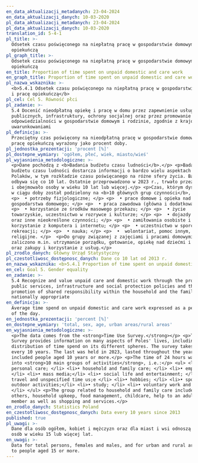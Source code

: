```yaml
---
en_data_aktualizacji_metadanych: 23-04-2024
en_data_aktualizacji_danych: 10-03-2020
pl_data_aktualizacji_metadanych: 23-04-2024
pl_data_aktualizacji_danych: 10-03-2020
translation_id: 5-4-1
pl_title: >-
  Odsetek czasu poświęconego na niepłatną pracę w gospodarstwie domowym i pracę
  opiekuńczą
pl_graph_title: >-
  Odsetek czasu poświęconego na niepłatną pracę w gospodarstwie domowym i pracę
  opiekuńczą
en_title: Proportion of time spent on unpaid domestic and care work
en_graph_title: Proportion of time spent on unpaid domestic and care work
pl_nazwa_wskaznika: >-
  <b>5.4.1 Odsetek czasu poświęconego na niepłatną pracę w gospodarstwie domowym
  i pracę opiekuńczą</b>
pl_cel: Cel 5. Równość płci
pl_zadanie: >-
  5.4 Docenić nieodpłatną opiekę i pracę w domu przez zapewnienie usług
  publicznych, infrastruktury, ochrony socjalnej oraz przez promowanie wspólnej
  odpowiedzialności w gospodarstwie domowym i rodzinie, zgodnie z krajowymi
  uwarunkowaniami
pl_definicja: >-
  Przeciętny czas poświęcony na nieodpłatną pracę w gospodarstwie domowym i
  pracę opiekuńczą wyrażony jako procent doby.
pl_jednostka_prezentacji: 'procent [%]'
pl_dostepne_wymiary: 'ogółem, płeć, wiek, miasto/wieś'
pl_wyjasnienia_metodologiczne: >-
  <p>Dane pochodzą z <b>Badania budżetu czasu ludności</b>.</p> <p>Badanie
  budżetu czasu ludności dostarcza informacji o bardzo wielu aspektach życia
  Polaków, w tym rozkładzie czasu poświęcanego na różne sfery życia. Badanie
  odbywa się co 10 lat. Ostatnie przeprowadzono w 2023 r., trwało przez cały rok
  i obejmowało osoby w wieku 10 lat lub więcej.</p> <p>Czas, którym dysponujemy
  w ciągu doby został podzielony na <b>10 głównych grup czynności</b>, tj.:</p>
  <p>  • potrzeby fizjologiczne; </p> <p>  • prace domowe i opieka nad członkami
  gospodarstwa domowego; </p> <p>  • praca zawodowa (główna i dodatkowa); </p>
  <p>  • korzystanie ze środków masowego przekazu; </p> <p>  • życie
  towarzyskie, uczestnictwo w rozrywce i kulturze; </p> <p>  • dojazdy i dojścia
  oraz inne nieokreślone czynności; </p> <p>  • zamiłowania osobiste i
  korzystanie z komputera i internetu; </p> <p>  • uczestnictwo w sporcie i
  rekreacji; </p> <p>  • nauka; </p> <p>  •  wolontariat, pomoc innym, praktyki
  religijne. </p>  <p>Do grupy związanej z zajęciami i pracami domowymi
  zaliczono m.in. utrzymanie porządku, gotowanie, opiekę nad dziećmi i dorosłymi
  oraz zakupy i korzystanie z usług.</p>
pl_zrodlo_danych: Główny Urząd Statystyczny
pl_czestotliwosc_dostępnosc_danych: Dane co 10 lat od 2013 r.
en_nazwa_wskaznika: <b>5.4.1 Proportion of time spent on unpaid domestic and care work</b>
en_cel: Goal 5. Gender equality
en_zadanie: >-
  5.4 Recognize and value unpaid care and domestic work through the provision of
  public services, infrastructure and social protection policies and the
  promotion of shared responsibility within the household and the family as
  nationally appropriate
en_definicja: >-
  Average time spend on unpaid domestic and care work expressed as a percentage
  of the day.
en_jednostka_prezentacji: 'percent [%]'
en_dostepne_wymiary: 'total, sex, age, urban areas/rural areas'
en_wyjasnienia_metodologiczne: >-
  <p>The data comes from the <strong>Time Use Survey.</strong></p> <p>Time Use
  Survey provides information on many aspects of Poles' lives, including the
  distribution of time spend on its different spheres. The survey takes place
  every 10 years. The last was held in 2023, lasted throughout the year and
  included people aged 10 years or more.</p> <p>The time of 24 hours was divided
  into <strong>10 main groups of activities</strong>, i.e.:</p> <ul> <li>•
  personal care; </li> <li>• household and family care; </li> <li>• employment;
  </li> <li>• mass media;</li> <li>• social life and entertainment; </li> <li>•
  travel and unspecified time us;e </li> <li>• hobbies; </li> <li>• sport and
  outdoor activities;</li> <li>• study; </li> <li>• voluntary work and meetings.
  </li> </ul> <p>The group related to household and family care included, among
  others, household upkeep, food management, childcare, help to an adult family
  member as well as shopping and services.</p>
en_zrodlo_danych: Statistics Poland
en_czestotliwosc_dostępnosc_danych: Data every 10 years since 2013
published: true
pl_uwagi: >-
  Dane dla osób ogółem, kobiet i mężczyzn oraz dla miast i wsi odnoszą się do
  osób w wieku 15 lub więcej lat.
en_uwagi: >-
  Data for total persons, females and males, and for urban and rural areas refer
  to people aged 15 or more.
---
```

